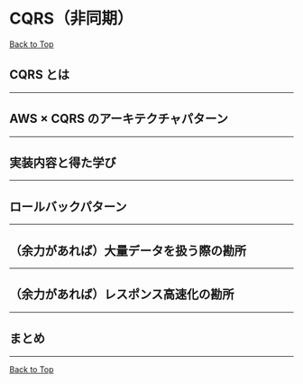 # CQRS（非同期）

[Back to Top](./index.md)

## CQRS とは

---

## AWS × CQRS のアーキテクチャパターン

---

## 実装内容と得た学び

---

## ロールバックパターン

---

## （余力があれば）大量データを扱う際の勘所

---

## （余力があれば）レスポンス高速化の勘所

---

## まとめ

---

[Back to Top](./index.md)
